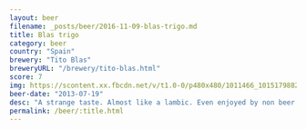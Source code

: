 ```yaml
---
layout: beer
filename: _posts/beer/2016-11-09-blas-trigo.md
title: Blas trigo
category: beer
country: "Spain"
brewery: "Tito Blas"
breweryURL: "/brewery/tito-blas.html"
score: 7
img: https://scontent.xx.fbcdn.net/v/t1.0-0/p480x480/1011466_10151798821318745_54743244_n.jpg?oh=a579e8c1c084391c746f78485ba8e8dd&oe=5A2EFD8C
beer-date: "2013-07-19"
desc: "A strange taste. Almost like a lambic. Even enjoyed by non beer drinkers"
permalink: /beer/:title.html
---
```

